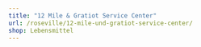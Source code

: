 ```yaml
---
title: "12 Mile & Gratiot Service Center"
url: /roseville/12-mile-und-gratiot-service-center/
shop: Lebensmittel
---
```

